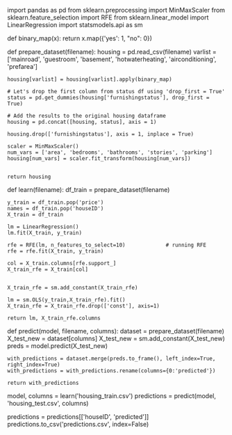 import pandas as pd
from sklearn.preprocessing import MinMaxScaler
from sklearn.feature_selection import RFE
from sklearn.linear_model import LinearRegression
import statsmodels.api as sm  


def binary_map(x):
    return x.map({'yes': 1, "no": 0})

def prepare_dataset(filename):
    housing = pd.read_csv(filename)
    varlist =  ['mainroad', 'guestroom', 'basement', 'hotwaterheating', 'airconditioning', 'prefarea']
    
    housing[varlist] = housing[varlist].apply(binary_map)
    
    # Let's drop the first column from status df using 'drop_first = True'
    status = pd.get_dummies(housing['furnishingstatus'], drop_first = True)

    # Add the results to the original housing dataframe
    housing = pd.concat([housing, status], axis = 1)
    
    housing.drop(['furnishingstatus'], axis = 1, inplace = True)
    
    scaler = MinMaxScaler()
    num_vars = ['area', 'bedrooms', 'bathrooms', 'stories', 'parking']
    housing[num_vars] = scaler.fit_transform(housing[num_vars])

    
    return housing


def learn(filename):
    df_train = prepare_dataset(filename)
    
    y_train = df_train.pop('price')
    names = df_train.pop('houseID')
    X_train = df_train
    
    lm = LinearRegression()
    lm.fit(X_train, y_train)

    rfe = RFE(lm, n_features_to_select=10)             # running RFE
    rfe = rfe.fit(X_train, y_train)
    
    col = X_train.columns[rfe.support_]
    X_train_rfe = X_train[col]
    
    
    X_train_rfe = sm.add_constant(X_train_rfe)
    
    lm = sm.OLS(y_train,X_train_rfe).fit()
    X_train_rfe = X_train_rfe.drop(['const'], axis=1)    
    
    return lm, X_train_rfe.columns


def predict(model, filename, columns):
    dataset = prepare_dataset(filename)
    X_test_new = dataset[columns]
    X_test_new = sm.add_constant(X_test_new)
    preds = model.predict(X_test_new)
    
    with_predictions = dataset.merge(preds.to_frame(), left_index=True, right_index=True)
    with_predictions = with_predictions.rename(columns={0:'predicted'})
    
    return with_predictions

model, columns = learn('housing_train.csv')
predictions = predict(model, 'housing_test.csv', columns)

predictions = predictions[['houseID', 'predicted']]
predictions.to_csv('predictions.csv', index=False)

